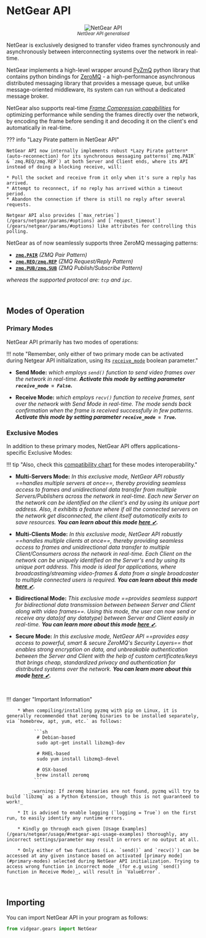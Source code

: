 <!--
===============================================
vidgear library source-code is deployed under the Apache 2.0 License:

Copyright (c) 2019-2020 Abhishek Thakur(@abhiTronix) <abhi.una12@gmail.com>

Licensed under the Apache License, Version 2.0 (the "License");
you may not use this file except in compliance with the License.
You may obtain a copy of the License at

   http://www.apache.org/licenses/LICENSE-2.0

Unless required by applicable law or agreed to in writing, software
distributed under the License is distributed on an "AS IS" BASIS,
WITHOUT WARRANTIES OR CONDITIONS OF ANY KIND, either express or implied.
See the License for the specific language governing permissions and
limitations under the License.
===============================================
-->

# NetGear API 

<p align="center">
  <img src="../../../assets/images/netgear.png" alt="NetGear API" title="Designed by Abhishek Thakur(@abhiTronix), under CC-BY-NC-SA 4.0 License"/>
  <br>
  <sub><i>NetGear API generalised</i></sub>
</p>


NetGear is exclusively designed to transfer video frames synchronously and asynchronously between interconnecting systems over the network in real-time.

NetGear implements a high-level wrapper around [PyZmQ](https://github.com/zeromq/pyzmq) python library that contains python bindings for [ZeroMQ](http://zeromq.org/) - a high-performance asynchronous distributed messaging library that provides a message queue, but unlike message-oriented middleware, its system can run without a dedicated message broker. 

NetGear also supports real-time [*Frame Compression capabilities*](/gears/netgear/advanced/compression/) for optimizing performance while sending the frames directly over the network, by encoding the frame before sending it and decoding it on the client's end automatically in real-time.

??? info "Lazy Pirate pattern in NetGear API"

	NetGear API now internally implements robust *Lazy Pirate pattern* (auto-reconnection) for its synchronous messaging patterns(`zmq.PAIR` & `zmq.REQ/zmq.REP`) at both Server and Client ends, where its API instead of doing a blocking receive, will:

	* Poll the socket and receive from it only when it's sure a reply has arrived.
	* Attempt to reconnect, if no reply has arrived within a timeout period.
	* Abandon the connection if there is still no reply after several requests.

	Netgear API also provides [`max_retries`](/gears/netgear/params/#options) and [`request_timeout`](/gears/netgear/params/#options) like attributes for controlling this polling.
 

NetGear as of now seamlessly supports three ZeroMQ messaging patterns:

* [**`zmq.PAIR`**](https://learning-0mq-with-pyzmq.readthedocs.io/en/latest/pyzmq/patterns/pair.html) _(ZMQ Pair Pattern)_ 
* [**`zmq.REQ/zmq.REP`**](https://learning-0mq-with-pyzmq.readthedocs.io/en/latest/pyzmq/patterns/client_server.html) _(ZMQ Request/Reply Pattern)_
* [**`zmq.PUB/zmq.SUB`**](https://learning-0mq-with-pyzmq.readthedocs.io/en/latest/pyzmq/patterns/pubsub.html) _(ZMQ Publish/Subscribe Pattern)_

_whereas the supported protocol are: `tcp` and `ipc`_.


&nbsp; 

## Modes of Operation

### Primary Modes

NetGear API primarily has two modes of operations:

!!! note "Remember, only either of two primary mode can be activated during Netgear API initialization, using its [`receive_mode`](/gears/netgear/params/#receive_mode) boolean parameter."

* **Send Mode:** _which employs `send()` function to send video frames over the network in real-time. **Activate this mode by setting parameter `receive_mode = False`.**_
  
* **Receive Mode:** _which employs `recv()` function to receive frames, sent over the network with *Send Mode* in real-time. The mode sends back confirmation when the frame is received successfully in few patterns. **Activate this mode by setting parameter `receive_mode = True`.**_

### Exclusive Modes

In addition to these primary modes, NetGear API offers applications-specific Exclusive Modes:

!!! tip "Also, check this [compatibility chart](/help/netgear_faqs/#what-exclusive-modes-are-compatible-with-each-other-in-netgear-api) for these modes interoperability."

* **Multi-Servers Mode:** _In this exclusive mode, NetGear API robustly ==handles multiple servers at once==, thereby providing seamless access to frames and unidirectional data transfer from multiple Servers/Publishers across the network in real-time. Each new Server on the network can be identified on the client's end by using its unique port address. Also, it exhibits a feature where if all the connected servers on the network get disconnected, the client itself automatically exits to save resources. **You can learn about this mode [here ➶](/gears/netgear/advanced/multi_server/).**_

* **Multi-Clients Mode:** _In this exclusive mode, NetGear API robustly ==handles multiple clients at once==, thereby providing seamless access to frames and unidirectional data transfer to multiple Client/Consumers across the network in real-time. Each Client on the network can be uniquely identified on the Server's end by using its unique port address. This mode is ideal for applications, where broadcasting/streaming video-frames & data from a single broadcaster to multiple connected users is required. **You can learn about this mode [here ➶](/gears/netgear/advanced/multi_client/).**_

* **Bidirectional Mode:** _This exclusive mode ==provides seamless support for bidirectional data transmission between between Server and Client along with video frames==. Using this mode, the user can now send or receive any data(of any datatype) between Server and Client easily in real-time. **You can learn more about this mode [here ➶](/gears/netgear/advanced/bidirectional_mode/).**_

* **Secure Mode:** _In this exclusive mode, NetGear API ==provides easy access to powerful, smart & secure ZeroMQ's Security Layers== that enables strong encryption on data, and unbreakable authentication between the Server and Client with the help of custom certificates/keys that brings cheap, standardized privacy and authentication for distributed systems over the network. **You can learn more about this mode [here ➶](/gears/netgear/advanced/secure_mode/).**_

&nbsp; 



!!! danger "Important Information"  

		* When compiling/installing pyzmq with pip on Linux, it is generally recommended that zeromq binaries to be installed separately, via `homebrew, apt, yum, etc.` as follows:

			  ```sh
			   # Debian-based
			   sudo apt-get install libzmq3-dev
			    
			   # RHEL-based
			   sudo yum install libzmq3-devel

			   # OSX-based
			   brew install zeromq
			  ```

		  	_:warning: If zeromq binaries are not found, pyzmq will try to build `libzmq` as a Python Extension, though this is not guaranteed to work!_

		* It is advised to enable logging (`logging = True`) on the first run, to easily identify any runtime errors.

		* Kindly go through each given [Usage Examples](/gears/netgear/usage/#netgear-api-usage-examples) thoroughly, any incorrect settings/parameter may result in errors or no output at all.

		* Only either of two functions (i.e. `send()` and `recv()`) can be accessed at any given instance based on activated [primary mode](#primary-modes) selected during NetGear API initialization. Trying to access wrong function in incorrect mode _(for e.g using `send()` function in Receive Mode)_, will result in `ValueError`.

&nbsp; 

## Importing

You can import NetGear API in your program as follows:

```python
from vidgear.gears import NetGear
```

&nbsp; 